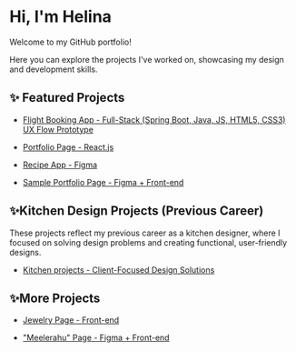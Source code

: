 # Hi, I'm Helina 

Welcome to my GitHub portfolio! 

Here you can explore the projects I've worked on, showcasing my design and development skills.

## ✨ Featured Projects
  
- [Flight Booking App - Full-Stack (Spring Boot, Java, JS, HTML5, CSS3)  UX Flow Prototype](https://github.com/HelinaJarvesaar/myFlightBookingApp.git)
  
- [Portfolio Page - React.js](https://github.com/HelinaJarvesaar/Portfolio-Page-React.git)

- [Recipe App - Figma](https://github.com/HelinaJarvesaar/Recipe_App.git)
  
- [Sample Portfolio Page - Figma + Front-end](https://github.com/HelinaJarvesaar/Sample_Portfolio.git)
  


## ✨Kitchen Design Projects (Previous Career)

These projects reflect my previous career as a kitchen designer, where I focused on solving design problems and creating functional, user-friendly designs.

- [Kitchen projects - Client-Focused Design Solutions](https://github.com/HelinaJarvesaar/Kitchen_projects.git)


## ✨More Projects
  
- [Jewelry Page - Front-end](https://github.com/HelinaJarvesaar/Jewerly_Page.git)
  
- ["Meelerahu" Page - Figma + Front-end](https://github.com/HelinaJarvesaar/Meelerahu_Page.git)


<!---
HelinaJarvesaar/HelinaJarvesaar is a ✨ special ✨ repository because its `README.md` (this file) appears on your GitHub profile.
You can click the Preview link to take a look at your changes.
--->
